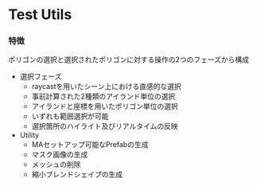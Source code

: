 Test Utils
====

### 特徴
ポリゴンの選択と選択されたポリゴンに対する操作の2つのフェーズから構成

- 選択フェーズ
    - raycastを用いたシーン上における直感的な選択
    - 事前計算された2種類のアイランド単位の選択
    - アイランドと座標を用いたポリゴン単位の選択
    - いずれも範囲選択が可能
    - 選択箇所のハイライト及びリアルタイムの反映
- Utility
    - MAセットアップ可能なPrefabの生成
    - マスク画像の生成
    - メッシュの削除
    - 縮小ブレンドシェイプの生成